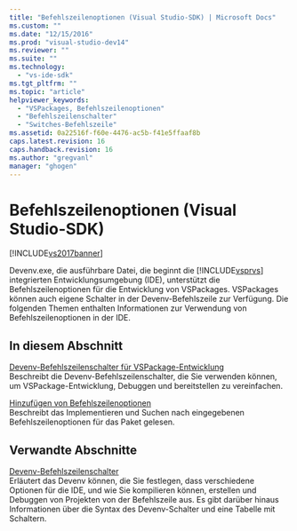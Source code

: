 ```yaml
---
title: "Befehlszeilenoptionen (Visual Studio-SDK) | Microsoft Docs"
ms.custom: ""
ms.date: "12/15/2016"
ms.prod: "visual-studio-dev14"
ms.reviewer: ""
ms.suite: ""
ms.technology: 
  - "vs-ide-sdk"
ms.tgt_pltfrm: ""
ms.topic: "article"
helpviewer_keywords: 
  - "VSPackages, Befehlszeilenoptionen"
  - "Befehlszeilenschalter"
  - "Switches-Befehlszeile"
ms.assetid: 0a22516f-f60e-4476-ac5b-f41e5ffaaf8b
caps.latest.revision: 16
caps.handback.revision: 16
ms.author: "gregvanl"
manager: "ghogen"
---
```

# Befehlszeilenoptionen (Visual Studio-SDK)
[!INCLUDE[vs2017banner](../code-quality/includes/vs2017banner.md)]

Devenv.exe, die ausführbare Datei, die beginnt die [!INCLUDE[vsprvs](../code-quality/includes/vsprvs_md.md)] integrierten Entwicklungsumgebung \(IDE\), unterstützt die Befehlszeilenoptionen für die Entwicklung von VSPackages. VSPackages können auch eigene Schalter in der Devenv\-Befehlszeile zur Verfügung. Die folgenden Themen enthalten Informationen zur Verwendung von Befehlszeilenoptionen in der IDE.  
  
## In diesem Abschnitt  
 [Devenv\-Befehlszeilenschalter für VSPackage\-Entwicklung](../extensibility/devenv-command-line-switches-for-vspackage-development.md)  
 Beschreibt die Devenv\-Befehlszeilenschalter, die Sie verwenden können, um VSPackage\-Entwicklung, Debuggen und bereitstellen zu vereinfachen.  
  
 [Hinzufügen von Befehlszeilenoptionen](../extensibility/adding-command-line-switches.md)  
 Beschreibt das Implementieren und Suchen nach eingegebenen Befehlszeilenoptionen für das Paket gelesen.  
  
## Verwandte Abschnitte  
 [Devenv\-Befehlszeilenschalter](../ide/reference/devenv-command-line-switches.md)  
 Erläutert das Devenv können, die Sie festlegen, dass verschiedene Optionen für die IDE, und wie Sie kompilieren können, erstellen und Debuggen von Projekten von der Befehlszeile aus. Es gibt darüber hinaus Informationen über die Syntax des Devenv\-Schalter und eine Tabelle mit Schaltern.